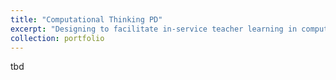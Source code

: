 ```yaml
---
title: "Computational Thinking PD"
excerpt: "Designing to facilitate in-service teacher learning in computational thinking."
collection: portfolio
---
```


tbd

